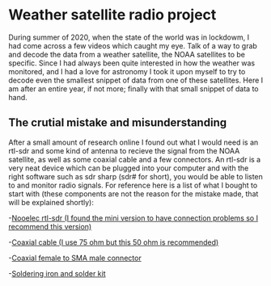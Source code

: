 # Weather satellite radio project
During summer of 2020, when the state of the world was in lockdowm, I had come across a few videos which caught my eye. Talk of a way to grab and decode the data from a weather satellite, the NOAA satellites to be specific. Since I had always been quite interested in how the weather was monitored, and I had a love for astronomy I took it upon myself to try to decode even the smallest snippet of data from one of these satellites. Here I am after an entire year, if not more; finally with that small snippet of data to hand. 

## The crutial mistake and misunderstanding
After a small amount of research online I found out what I would need is an rtl-sdr and some kind of antenna to recieve the signal from the NOAA satellite, as well as some coaxial cable and a few connectors. An rtl-sdr is a very neat device which can be plugged into your computer and with the right software such as sdr sharp (sdr# for short), you would be able to listen to and monitor radio signals. For reference here is a list of what I bought to start with (these components are not the reason for the mistake made, that will be explained shortly):

-[Nooelec rtl-sdr (I found the mini version to have connection problems so I recommend this version)](https://www.amazon.co.uk/Nooelec-NESDR-SMArt-SDR-R820T2-Based/dp/B01HA642SW/ref=sr_1_2_sspa?keywords=Rtl+SDR&qid=1638297518&sr=8-2-spons&psc=1&smid=A1TIGMJ4AZ1K1A&spLa=ZW5jcnlwdGVkUXVhbGlmaWVyPUExR0xVWUhDRVdHNUlQJmVuY3J5cHRlZElkPUEwNTU1NDM1MVJJQUZDQU8xRjJIOCZlbmNyeXB0ZWRBZElkPUEwMjMzNTg3M1RaU1QyWVJQTUxQVSZ3aWRnZXROYW1lPXNwX2F0ZiZhY3Rpb249Y2xpY2tSZWRpcmVjdCZkb05vdExvZ0NsaWNrPXRydWU=)

-[Coaxial cable (I use 75 ohm but this 50 ohm is recommended)](https://www.amazon.co.uk/electrosmart-RG58-Black-Coaxial-Cable/dp/B01N5TR7OP/ref=sr_1_3?crid=CEK62CZO1H3H&keywords=50+ohm+coaxial+cable&qid=1638297676&sprefix=50+ohm+%2Caps%2C223&sr=8-3)

-[Coaxial female to SMA male connector](https://www.amazon.co.uk/Connector-Adaptor-Converter-Wireless-Instrumentation%EF%BC%88Pack/dp/B09B28LMTZ/ref=sr_1_5?keywords=female+coaxial+to+male+sma&qid=1638297872&sr=8-5)

-[Soldering iron and solder kit](https://www.amazon.co.uk/Soldering-Iron-Kit-Welding-Tools/dp/B09CPRJMSC/ref=sr_1_9?crid=2C3PJ98VBDOO0&keywords=soldering+iron&qid=1638298287&sprefix=soldering+iron%2Caps%2C171&sr=8-9)
